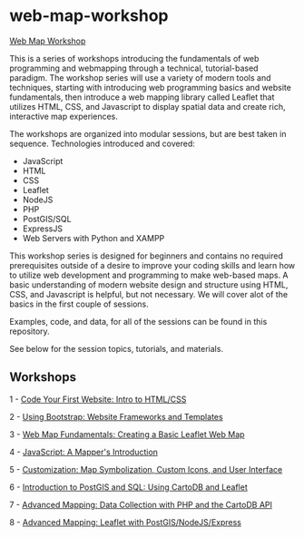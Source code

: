 # web-map-workshop

[Web Map Workshop](http://duspviz.mit.edu/web-map-workshop/)

This is a series of workshops introducing the fundamentals of web programming and webmapping through a technical, tutorial-based paradigm. The workshop series will use a variety of modern tools and techniques, starting with introducing web programming basics and website fundamentals, then introduce a web mapping library called Leaflet that utilizes HTML, CSS, and Javascript to display spatial data and create rich, interactive map experiences.

The workshops are organized into modular sessions, but are best taken in sequence. Technologies introduced and covered:

- JavaScript
- HTML
- CSS
- Leaflet
- NodeJS
- PHP
- PostGIS/SQL
- ExpressJS
- Web Servers with Python and XAMPP

This workshop series is designed for beginners and contains no required prerequisites outside of a desire to improve your coding skills and learn how to utilize web development and programming to make web-based maps. A basic understanding of modern website design and structure using HTML, CSS, and Javascript is helpful, but not necessary. We will cover alot of the basics in the first couple of sessions.

Examples, code, and data, for all of the sessions can be found in this repository.

See below for the session topics, tutorials, and materials.

## Workshops

1 - [Code Your First Website: Intro to HTML/CSS](http://duspviz.mit.edu/web-map-workshop/code-your-first-website/)

2 - [Using Bootstrap: Website Frameworks and Templates](http://duspviz.mit.edu/web-map-workshop/bootstrap-templates/)

3 - [Web Map Fundamentals: Creating a Basic Leaflet Web Map](http://duspviz.mit.edu/web-map-workshop/leaflet-js/)

4 - [JavaScript: A Mapper's Introduction](http://duspviz.mit.edu/web-map-workshop/javascript-an-introduction/)

5 - [Customization: Map Symbolization, Custom Icons, and User Interface](http://duspviz.mit.edu/web-map-workshop/map-symbolization/)

6 - [Introduction to PostGIS and SQL: Using CartoDB and Leaflet](http://duspviz.mit.edu/web-map-workshop/databases-leaflet-cartodb/)

7 - [Advanced Mapping: Data Collection with PHP and the CartoDB API](http://duspviz.mit.edu/web-map-workshop/cartodb-data-collection/)

8 - [Advanced Mapping: Leaflet with PostGIS/NodeJS/Express](http://duspviz.mit.edu/web-map-workshop/leaflet_nodejs_postgis/)
